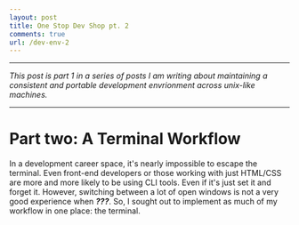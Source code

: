 ```yaml
---
layout: post
title: One Stop Dev Shop pt. 2
comments: true
url: /dev-env-2
---
```


---
*This post is part 1 in a series of posts I am writing about maintaining a consistent and portable
development envrionment across unix-like machines.*

---

# Part two: A Terminal Workflow
In a development career space, it's nearly impossible to escape the terminal. Even front-end developers or those working with just HTML/CSS
are more and more likely to be using CLI tools. Even if it's just set it and forget it. However, switching between a lot of open windows
is not a very good experience when ___???___. So, I sought out to implement as much of my workflow in one place: the terminal.

# 

